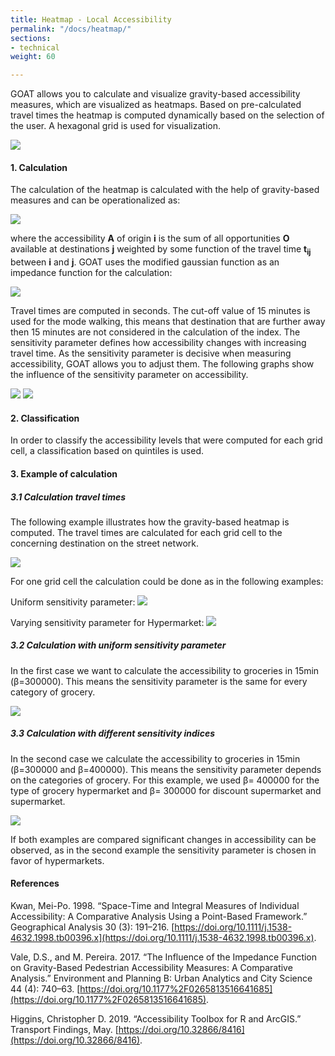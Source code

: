 ```yaml
---
title: Heatmap - Local Accessibility
permalink: "/docs/heatmap/"
sections:
- technical
weight: 60

---
```

GOAT allows you to calculate and visualize gravity-based accessibility measures, which are visualized as heatmaps. Based on pre-calculated travel times the heatmap is computed dynamically based on the selection of the user. A hexagonal grid is used for visualization.

![](/images/docs/technical_documentation/heatmap/heatmap.webp)

#### 1. Calculation

The calculation of the heatmap is calculated with the help of gravity-based measures and can be operationalized as:

![](/images/docs/technical_documentation/heatmap/place-based_accessibility_measures.webp)

where the accessibility <b>A</b> of origin <b>i</b> is the sum of all opportunities <b>O</b> available at destinations <b>j</b> weighted by some function of the travel time <b> t<sub>ij</sub></b>  between <b>i</b> and <b>j</b>. GOAT uses the modified gaussian function as an impedance function for the calculation:

![](/images/docs/technical_documentation/heatmap/Gaussian_function.webp)

Travel times are computed in seconds. The cut-off value of 15 minutes is used for the mode walking, this means that destination that are further away then 15 minutes are not considered in the calculation of the index. The sensitivity parameter defines how accessibility changes with increasing travel time. As the sensitivity parameter is decisive when measuring accessibility, GOAT allows you to adjust them. The following graphs show the influence of the sensitivity parameter on accessibility.

![](/images/docs/technical_documentation/heatmap/sensitivity_index_20000.webp)
![](/images/docs/technical_documentation/heatmap/sensitivity_index_30000.webp)

#### 2. Classification

In order to classify the accessibility levels that were computed for each grid cell, a classification based on quintiles is used.

#### 3. Example of calculation

##### 3.1 Calculation travel times

The following example illustrates how the gravity-based heatmap is computed.
The travel times are calculated for each grid cell to the concerning destination on the street network.

![](/images/docs/technical_documentation/heatmap/grid_groceries.webp)

For one grid cell the calculation could be done as in the following examples:

Uniform sensitivity parameter:
![](/images/docs/technical_documentation/heatmap/accessiblity_uniform_sensitivity-index.webp)

Varying sensitivity parameter for Hypermarket:
![](/images/docs/technical_documentation/heatmap/accessiblity_different_sensitivity-indices.webp)

##### 3.2 Calculation with uniform sensitivity parameter

In the first case we want to calculate the accessibility to groceries in 15min (β=300000).
This means the sensitivity parameter is the same for every category of grocery.

![](/images/docs/technical_documentation/heatmap/uniform_sensitivity.webp)

##### 3.3 Calculation with different sensitivity indices

In the second case we calculate the accessibility to groceries in 15min (β=300000 and β=400000). This means the sensitivity parameter depends on the categories of grocery. For this example, we used β= 400000 for the type of grocery hypermarket and β= 300000 for discount supermarket and supermarket.

![](/images/docs/technical_documentation/heatmap/different_sensitivity.webp)

If both examples are compared significant changes in accessibility can be observed, as in the second example the sensitivity parameter is chosen in favor of hypermarkets.

#### References

Kwan, Mei-Po. 1998. “Space-Time and Integral Measures of Individual Accessibility: A Comparative Analysis Using a Point-Based Framework.” Geographical Analysis 30 (3): 191–216. [https://doi.org/10.1111/j.1538-4632.1998.tb00396.x](https://doi.org/10.1111/j.1538-4632.1998.tb00396.x).

Vale, D.S., and M. Pereira. 2017. “The Influence of the Impedance Function on Gravity-Based Pedestrian Accessibility Measures: A Comparative Analysis.” Environment and Planning B: Urban Analytics and City Science 44 (4): 740–63. [https://doi.org/10.1177%2F0265813516641685](https://doi.org/10.1177%2F0265813516641685).

Higgins, Christopher D. 2019. “Accessibility Toolbox for R and ArcGIS.” Transport Findings, May. [https://doi.org/10.32866/8416](https://doi.org/10.32866/8416).